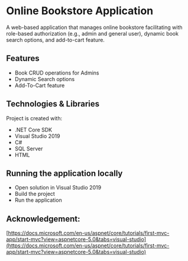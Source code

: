 # Online Bookstore Application 
 A web-based application that manages online bookstore facilitating with role-based authorization (e.g., admin and general user), dynamic book search options, and add-to-cart feature. 
 
## Features
* Book CRUD operations for Admins
* Dynamic Search options  
* Add-To-Cart feature

## Technologies & Libraries 
Project is created with:
* .NET Core SDK
* Visual Studio 2019
* C#
* SQL Server
* HTML

## Running the application locally
* Open solution in Visual Studio 2019
* Build the project  
* Run the application

## Acknowledgement: 
[https://docs.microsoft.com/en-us/aspnet/core/tutorials/first-mvc-app/start-mvc?view=aspnetcore-5.0&tabs=visual-studio](https://docs.microsoft.com/en-us/aspnet/core/tutorials/first-mvc-app/start-mvc?view=aspnetcore-5.0&tabs=visual-studio)
